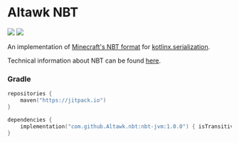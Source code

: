 # Altawk NBT

[![](https://www.codefactor.io/repository/github/altawk/nbt/badge)](https://www.codefactor.io/repository/github/altawk/nbt)
![](https://img.shields.io/github/languages/code-size/altawk/nbt)

An implementation of [Minecraft's NBT format](https://zh.minecraft.wiki/w/NBT%E6%A0%BC%E5%BC%8F)
for [kotlinx.serialization](https://github.com/Kotlin/kotlinx.serialization).

Technical information about NBT can be found [here](https://wiki.vg/NBT).

### Gradle

```kotlin
repositories {
    maven("https://jitpack.io")
}

dependencies {
    implementation("com.github.Altawk.nbt:nbt-jvm:1.0.0") { isTransitive = false }
}
```
